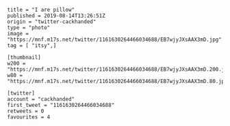 ```
title = "I are pillow"
published = 2019-08-14T13:26:51Z
origin = "twitter-cackhanded"
type = "photo"
image = "https://mnf.m17s.net/twitter/1161630264466034688/EB7wjyJXsAAX3mD.jpg"
tag = [ "itsy",]

[thumbnail]
w200 = "https://mnf.m17s.net/twitter/1161630264466034688/EB7wjyJXsAAX3mD.200.jpg"
w80 = "https://mnf.m17s.net/twitter/1161630264466034688/EB7wjyJXsAAX3mD.80.jpg"

[twitter]
account = "cackhanded"
first_tweet = "1161630264466034688"
retweets = 0
favourites = 4
```

<p class='image'><img src='https://mnf.m17s.net/twitter/1161630264466034688/EB7wjyJXsAAX3mD.jpg' alt=''></p>

